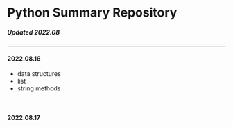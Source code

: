 # Python Summary Repository
##### _Updated 2022.08_

----

#### 2022.08.16
- data structures
- list
- string methods
<br/>

#### 2022.08.17